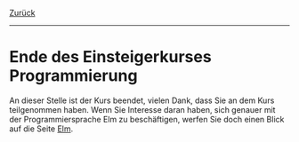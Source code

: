 [Zurück](Food.md)

---

# Ende des Einsteigerkurses Programmierung

An dieser Stelle ist der Kurs beendet, vielen Dank, dass Sie an dem Kurs teilgenommen haben.
Wenn Sie Interesse daran haben, sich genauer mit der Programmiersprache Elm zu beschäftigen, werfen Sie doch einen Blick auf die Seite [Elm](http://elm-lang.org/).
